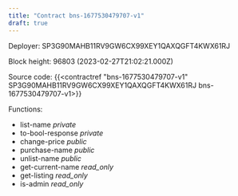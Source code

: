 ```yaml
---
title: "Contract bns-1677530479707-v1"
draft: true
---
```

Deployer: SP3G90MAHB11RV9GW6CX99XEY1QAXQGFT4KWX61RJ


 



Block height: 96803 (2023-02-27T21:02:21.000Z)

Source code: {{<contractref "bns-1677530479707-v1" SP3G90MAHB11RV9GW6CX99XEY1QAXQGFT4KWX61RJ bns-1677530479707-v1>}}

Functions:

* list-name _private_
* to-bool-response _private_
* change-price _public_
* purchase-name _public_
* unlist-name _public_
* get-current-name _read_only_
* get-listing _read_only_
* is-admin _read_only_
